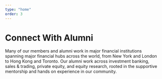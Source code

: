```yaml
---
type: "home"
order: 3
---
```


# Connect With Alumni

Many of our members and alumni work in major financial institutions spanning major financial hubs across the world,
from New York and London to Hong Kong and Toronto. Our alumni work across investment banking, sales & trading, private equity, and equity research, rooted in the supportive mentorship and hands on experience in our community.
